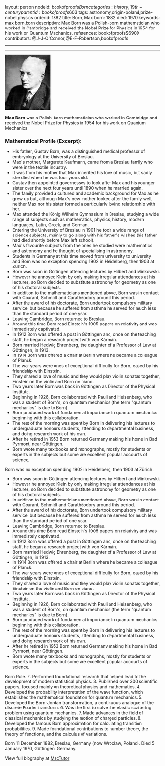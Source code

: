 layout: person
nodeid: bookofproofs$Born
categories: history,19th-century
parentid: bookofproofs$603
tags: astronomy,origin-poland,prize-nobel,physics
orderid: 1882
title: Born, Max
born: 1882
died: 1970
keywords: max born,born
description: Max Born was a Polish-born mathematician who worked in Cambridge and received the Nobel Prize for Physics in 1954 for his work on Quantum Mechanics.
references: bookofproofs$6909
contributors: @J-J-O'Connor,@E-F-Robertson,bookofproofs

---



---

![Born.jpg](https://github.com/bookofproofs/bookofproofs.github.io/blob/main/_sources/_assets/images/portraits/Born.jpg?raw=true)

**Max Born** was a Polish-born mathematician who worked in Cambridge and received the Nobel Prize for Physics in 1954 for his work on Quantum Mechanics.

### Mathematical Profile (Excerpt):
* His father, Gustav Born, was a distinguished medical professor of embryology at the University of Breslau.
* Max's mother, Margarete Kaufmann, came from a Breslau family who were in the textile industry.
* It was from his mother that Max inherited his love of music, but sadly she died when he was four years old.
* Gustav then appointed governesses to look after Max and his younger sister over the next four years until 1890 when he married again.
* The family provided a cultured and academic background for Max as he grew up but, although Max's new mother looked after the family well, neither Max nor his sister formed a particularly loving relationship with her.
* Max attended the König Wilhelm Gymnasium in Breslau, studying a wide range of subjects such as mathematics, physics, history, modern languages, Latin, Greek, and German.
* Entering the University of Breslau in 1901 he took a wide range of science subjects, mainly to go along with his father's wishes (his father had died shortly before Max left school).
* Max's favourite subjects from the ones he studied were mathematics and astronomy and he thought of specialising in astronomy.
* Students in Germany at this time moved from university to university and Born was no exception spending 1902 in Heidelberg, then 1903 at Zürich.
* Born was soon in Göttingen attending lectures by Hilbert and Minkowski.
* However he annoyed Klein by only making irregular attendances at his lectures, so Born decided to substitute astronomy for geometry as one of his doctoral subjects.
* In addition to the mathematicians mentioned above, Born was in contact with Courant, Schmidt and Carathéodory around this period.
* After the award of his doctorate, Born undertook compulsory military service, but because he suffered from asthma he served for much less than the standard period of one year.
* Leaving Cambridge, Born returned to Breslau.
* Around this time Born read Einstein's 1905 papers on relativity and was immediately captivated.
* In 1912 Born was offered a post in Göttingen and, once on the teaching staff, he began a research project with von Kármán.
* Born married Hedwig Ehrenberg, the daughter of a Professor of Law at Göttingen, in 1913.
* In 1914 Born was offered a chair at Berlin where he became a colleague of Planck.
* The war years were ones of exceptional difficulty for Born, eased by his friendship with Einstein.
* They shared a love of music and they would play violin sonatas together, Einstein on the violin and Born on piano.
* Two years later Born was back in Göttingen as Director of the Physical Institute.
* Beginning in 1926, Born collaborated with Pauli and Heisenberg, who was a student of Born's, on quantum mechanics (the term "quantum mechanics" is due to Born).
* Born produced work of fundamental importance in quantum mechanics beginning with this collaboration.
* The rest of the morning was spent by Born in delivering his lectures to undergraduate honours students, attending to departmental business, and doing research work of his own.
* After he retired in 1953 Born returned Germany making his home in Bad Pyrmont, near Göttingen.
* Born wrote many textbooks and monographs, mostly for students or experts in the subjects but some are excellent popular accounts of science.

Born was no exception spending 1902 in Heidelberg, then 1903 at Zürich.
* Born was soon in Göttingen attending lectures by Hilbert and Minkowski.
* However he annoyed Klein by only making irregular attendances at his lectures, so Born decided to substitute astronomy for geometry as one of his doctoral subjects.
* In addition to the mathematicians mentioned above, Born was in contact with Courant, Schmidt and Carathéodory around this period.
* After the award of his doctorate, Born undertook compulsory military service, but because he suffered from asthma he served for much less than the standard period of one year.
* Leaving Cambridge, Born returned to Breslau.
* Around this time Born read Einstein's 1905 papers on relativity and was immediately captivated.
* In 1912 Born was offered a post in Göttingen and, once on the teaching staff, he began a research project with von Kármán.
* Born married Hedwig Ehrenberg, the daughter of a Professor of Law at Göttingen, in 1913.
* In 1914 Born was offered a chair at Berlin where he became a colleague of Planck.
* The war years were ones of exceptional difficulty for Born, eased by his friendship with Einstein.
* They shared a love of music and they would play violin sonatas together, Einstein on the violin and Born on piano.
* Two years later Born was back in Göttingen as Director of the Physical Institute.
* Beginning in 1926, Born collaborated with Pauli and Heisenberg, who was a student of Born's, on quantum mechanics (the term "quantum mechanics" is due to Born).
* Born produced work of fundamental importance in quantum mechanics beginning with this collaboration.
* The rest of the morning was spent by Born in delivering his lectures to undergraduate honours students, attending to departmental business, and doing research work of his own.
* After he retired in 1953 Born returned Germany making his home in Bad Pyrmont, near Göttingen.
* Born wrote many textbooks and monographs, mostly for students or experts in the subjects but some are excellent popular accounts of science.

Born Rule.
2. Performed foundational research that helped lead to the development of modern statistical physics.
3. Published over 300 scientific papers, focused mainly on theoretical physics and mathematics.
4. Developed the probability interpretation of the wave function, which established the mathematical foundation for quantum mechanics.
5. Developed the Born-Jordan transformation, a continuous analogue of the discrete Fourier transform.
6. Was the first to solve the elastic scattering problem using quantum mechanics.
7. Made advances in the field of classical mechanics by studying the motion of charged particles.
8. Developed the famous Born approximation for calculating transition probabilities.
9. Made foundational contributions to number theory, the theory of functions, and the calculus of variations.

Born 11 December 1882, Breslau, Germany (now Wrocław, Poland). Died 5 January 1970, Göttingen, Germany.

View full biography at [MacTutor](https://mathshistory.st-andrews.ac.uk/Biographies/Born/)
